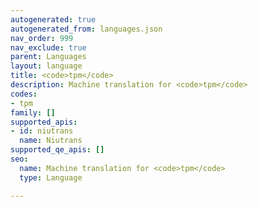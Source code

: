 ```yaml
---
autogenerated: true
autogenerated_from: languages.json
nav_order: 999
nav_exclude: true
parent: Languages
layout: language
title: <code>tpm</code>
description: Machine translation for <code>tpm</code>
codes:
- tpm
family: []
supported_apis:
- id: niutrans
  name: Niutrans
supported_qe_apis: []
seo:
  name: Machine translation for <code>tpm</code>
  type: Language

---
```


